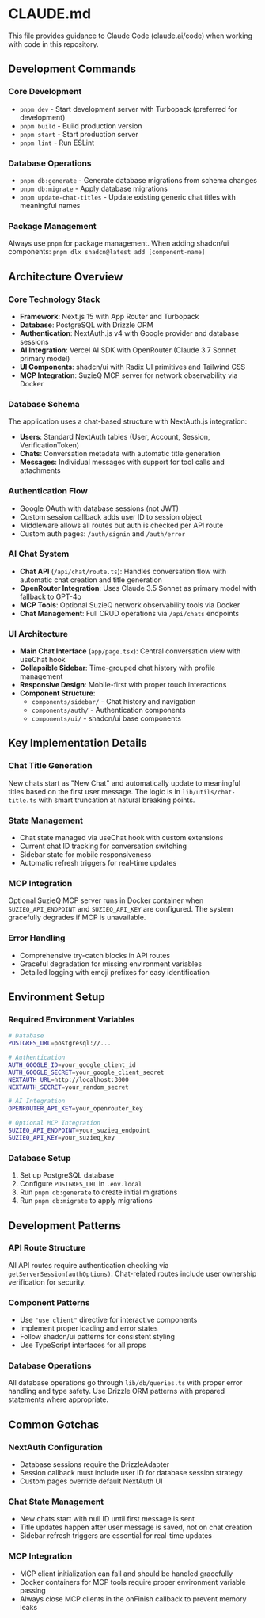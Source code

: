 # CLAUDE.md

This file provides guidance to Claude Code (claude.ai/code) when working with code in this repository.

## Development Commands

### Core Development

- `pnpm dev` - Start development server with Turbopack (preferred for development)
- `pnpm build` - Build production version
- `pnpm start` - Start production server
- `pnpm lint` - Run ESLint

### Database Operations

- `pnpm db:generate` - Generate database migrations from schema changes
- `pnpm db:migrate` - Apply database migrations
- `pnpm update-chat-titles` - Update existing generic chat titles with meaningful names

### Package Management

Always use `pnpm` for package management. When adding shadcn/ui components: `pnpm dlx shadcn@latest add [component-name]`

## Architecture Overview

### Core Technology Stack

- **Framework**: Next.js 15 with App Router and Turbopack
- **Database**: PostgreSQL with Drizzle ORM
- **Authentication**: NextAuth.js v4 with Google provider and database sessions
- **AI Integration**: Vercel AI SDK with OpenRouter (Claude 3.7 Sonnet primary model)
- **UI Components**: shadcn/ui with Radix UI primitives and Tailwind CSS
- **MCP Integration**: SuzieQ MCP server for network observability via Docker

### Database Schema

The application uses a chat-based structure with NextAuth.js integration:

- **Users**: Standard NextAuth tables (User, Account, Session, VerificationToken)
- **Chats**: Conversation metadata with automatic title generation
- **Messages**: Individual messages with support for tool calls and attachments

### Authentication Flow

- Google OAuth with database sessions (not JWT)
- Custom session callback adds user ID to session object
- Middleware allows all routes but auth is checked per API route
- Custom auth pages: `/auth/signin` and `/auth/error`

### AI Chat System

- **Chat API** (`/api/chat/route.ts`): Handles conversation flow with automatic chat creation and title generation
- **OpenRouter Integration**: Uses Claude 3.5 Sonnet as primary model with fallback to GPT-4o
- **MCP Tools**: Optional SuzieQ network observability tools via Docker
- **Chat Management**: Full CRUD operations via `/api/chats` endpoints

### UI Architecture

- **Main Chat Interface** (`app/page.tsx`): Central conversation view with useChat hook
- **Collapsible Sidebar**: Time-grouped chat history with profile management
- **Responsive Design**: Mobile-first with proper touch interactions
- **Component Structure**:
  - `components/sidebar/` - Chat history and navigation
  - `components/auth/` - Authentication components
  - `components/ui/` - shadcn/ui base components

## Key Implementation Details

### Chat Title Generation

New chats start as "New Chat" and automatically update to meaningful titles based on the first user message. The logic is in `lib/utils/chat-title.ts` with smart truncation at natural breaking points.

### State Management

- Chat state managed via useChat hook with custom extensions
- Current chat ID tracking for conversation switching
- Sidebar state for mobile responsiveness
- Automatic refresh triggers for real-time updates

### MCP Integration

Optional SuzieQ MCP server runs in Docker container when `SUZIEQ_API_ENDPOINT` and `SUZIEQ_API_KEY` are configured. The system gracefully degrades if MCP is unavailable.

### Error Handling

- Comprehensive try-catch blocks in API routes
- Graceful degradation for missing environment variables
- Detailed logging with emoji prefixes for easy identification

## Environment Setup

### Required Environment Variables

```bash
# Database
POSTGRES_URL=postgresql://...

# Authentication
AUTH_GOOGLE_ID=your_google_client_id
AUTH_GOOGLE_SECRET=your_google_client_secret
NEXTAUTH_URL=http://localhost:3000
NEXTAUTH_SECRET=your_random_secret

# AI Integration
OPENROUTER_API_KEY=your_openrouter_key

# Optional MCP Integration
SUZIEQ_API_ENDPOINT=your_suzieq_endpoint
SUZIEQ_API_KEY=your_suzieq_key
```

### Database Setup

1. Set up PostgreSQL database
2. Configure `POSTGRES_URL` in `.env.local`
3. Run `pnpm db:generate` to create initial migrations
4. Run `pnpm db:migrate` to apply migrations

## Development Patterns

### API Route Structure

All API routes require authentication checking via `getServerSession(authOptions)`. Chat-related routes include user ownership verification for security.

### Component Patterns

- Use `"use client"` directive for interactive components
- Implement proper loading and error states
- Follow shadcn/ui patterns for consistent styling
- Use TypeScript interfaces for all props

### Database Operations

All database operations go through `lib/db/queries.ts` with proper error handling and type safety. Use Drizzle ORM patterns with prepared statements where appropriate.

## Common Gotchas

### NextAuth Configuration

- Database sessions require the DrizzleAdapter
- Session callback must include user ID for database session strategy
- Custom pages override default NextAuth UI

### Chat State Management

- New chats start with null ID until first message is sent
- Title updates happen after user message is saved, not on chat creation
- Sidebar refresh triggers are essential for real-time updates

### MCP Integration

- MCP client initialization can fail and should be handled gracefully
- Docker containers for MCP tools require proper environment variable passing
- Always close MCP clients in the onFinish callback to prevent memory leaks
